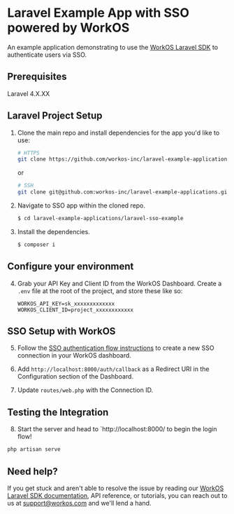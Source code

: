 # Laravel Example App with SSO powered by WorkOS

An example application demonstrating to use the [WorkOS Laravel SDK](https://github.com/workos-inc/workos-laravel) to authenticate users via SSO. 

## Prerequisites

Laravel 4.X.XX

## Laravel Project Setup

1. Clone the main repo and install dependencies for the app you'd like to use:
    ```bash
    # HTTPS
    git clone https://github.com/workos-inc/laravel-example-applications.git
    ```
    or

    ```bash
    # SSH
    git clone git@github.com:workos-inc/laravel-example-applications.git
    ```

2. Navigate to SSO app within the cloned repo. 
   ```bash
   $ cd laravel-example-applications/laravel-sso-example
   ```

3. Install the dependencies. 
    ```bash
    $ composer i
    ```

## Configure your environment

4. Grab your API Key and Client ID from the WorkOS Dashboard. Create a `.env`
file at the root of the project, and store these like so:
    ```
    WORKOS_API_KEY=sk_xxxxxxxxxxxxx
    WORKOS_CLIENT_ID=project_xxxxxxxxxxxx
    ```

## SSO Setup with WorkOS

5. Follow the [SSO authentication flow instructions](https://workos.com/docs/sso/guide/introduction) to create a new SSO connection in your WorkOS dashboard.

6. Add `http://localhost:8000/auth/callback` as a Redirect URI in the Configuration section of the Dashboard.

7. Update `routes/web.php` with the Connection ID.

## Testing the Integration

8. Start the server and head to `http://localhost:8000/ to begin the login flow! 

```sh
php artisan serve
```


## Need help?

If you get stuck and aren't able to resolve the issue by reading our [WorkOS Laravel SDK documentation](https://docs.workos.com/sdk/laravel), API reference, or tutorials, you can reach out to us at support@workos.com and we'll lend a hand.
